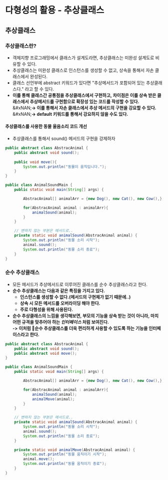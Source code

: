# 다형성의 활용 - 추상클래스

## 추상클래스

### 추상클래스란?

* 객체지향 프로그래밍에서 클래스가 설계도라면, 추상클래스는 미완성 설계도로 비유할 수 있다.
* 추상클래스는 미완성 클래스로 인스턴스를 생성할 수 없고, 상속을 통해서 자손 클래스에서 완성된다.
* 클래스 선언부에 abstract 키워드가 있다면 "추상메서드가 포함되어 있는 추상클래스다." 라고 할 수 있다.
* **이를 통해 클래스간 공통점을 추상클래스에서 구현하고, 차이점은 이를 상속 받은 클래스에서 추상메서드를 구현함으로 확장성 있는 코드를 작성할 수 있다.**\
  &#xNAN;**-> 이를 통해서 자손 클래스에서 추상 메서드의 구현을 강요할 수 있다.**\
  &#xNAN;**-> default 키워드를 통해서 강요하지 않을 수도 있다.**

#### **추상클래스를 사용한 동물 울음소리 코드 개선**

* 추상클래스를 통해서 sound() 메서드의 구현을 강제하자

```java
public abstract class AbstracAnimal {
    public abstract void sound();
    
    public void move(){
        System.out.println("동물이 움직입니다.");
    }
}

public class AnimalSoundMain {
    public static void main(String[] args) {

        AbstracAnimal[] animalArr = {new Dog(), new Cat(), new Cow(),};

        for(AbstracAnimal animal : animalArr){
            animalSound(animal);
        }
    }

    // 변하지 않는 부분은 메서드로..
    private static void animalSound(AbstracAnimal animal) {
        System.out.println("동물 소리 시작");
        animal.sound();
        System.out.println("동물 소리 종료");
    }
}
```

### 순수 추상클래스

* 모든 메서드가 추상메서드로 이루어진 클래스를 순수 추상클래스라고 한다.&#x20;
* **순수 추상클래스는 다음과 같은 특징을 가지고 있다.**&#x20;
  * **인스턴스를 생성할 수 없다.(메서드의 구현체가 없기 때문에..)**
  * **상속 시 모든 메서드를 오버라이딩 해야 한다.**&#x20;
  * **주로 다형성을 위해 사용된다.**&#x20;
* **순수 추상클래스의 느낌을 생각해보면, 부모의 기능을 상속 받는 것이 아니라, 마치 어떤 규격을 맞추어야 하는&#x20;**_**인터페이스**_**&#x20;처럼 보여진다.**\
  **-> 이처럼 순수 추상클래스를 더욱 편리하게 사용할 수 있도록 하는 기능을 인터페이스라고 한다.**&#x20;

```java
public abstract class AbstracAnimal {
    public abstract void sound();
    public abstract void move();
}

public class AnimalSoundMain {
    public static void main(String[] args) {

        AbstracAnimal[] animalArr = {new Dog(), new Cat(), new Cow(),};

        for(AbstracAnimal animal : animalArr){
            animalSound(animal);
            animalMove(animal);
        }
    }

    // 변하지 않는 부분은 메서드로..
    private static void animalSound(AbstracAnimal animal) {
        System.out.println("동물 소리 시작");
        animal.sound();
        System.out.println("동물 소리 종료");
    }

    private static void animalMove(AbstracAnimal animal) {
        System.out.println("동물 움직이기 시작");
        animal.move();
        System.out.println("동물 움직이기 종료");
    }
}

```
